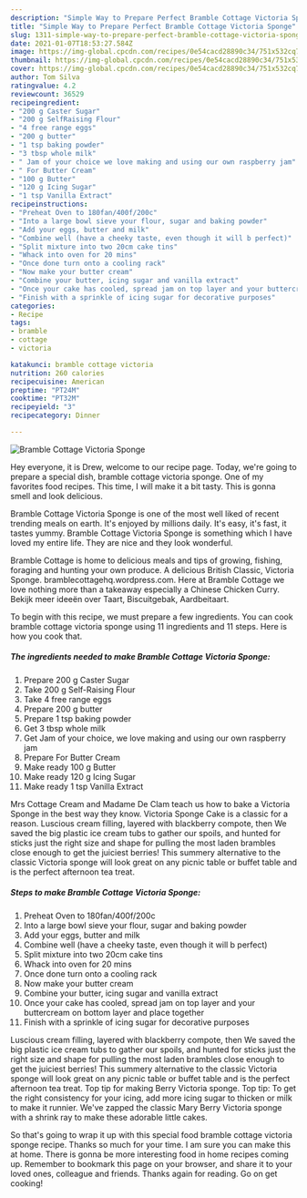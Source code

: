 ```yaml
---
description: "Simple Way to Prepare Perfect Bramble Cottage Victoria Sponge"
title: "Simple Way to Prepare Perfect Bramble Cottage Victoria Sponge"
slug: 1311-simple-way-to-prepare-perfect-bramble-cottage-victoria-sponge
date: 2021-01-07T18:53:27.584Z
image: https://img-global.cpcdn.com/recipes/0e54cacd28890c34/751x532cq70/bramble-cottage-victoria-sponge-recipe-main-photo.jpg
thumbnail: https://img-global.cpcdn.com/recipes/0e54cacd28890c34/751x532cq70/bramble-cottage-victoria-sponge-recipe-main-photo.jpg
cover: https://img-global.cpcdn.com/recipes/0e54cacd28890c34/751x532cq70/bramble-cottage-victoria-sponge-recipe-main-photo.jpg
author: Tom Silva
ratingvalue: 4.2
reviewcount: 36529
recipeingredient:
- "200 g Caster Sugar"
- "200 g SelfRaising Flour"
- "4 free range eggs"
- "200 g butter"
- "1 tsp baking powder"
- "3 tbsp whole milk"
- " Jam of your choice we love making and using our own raspberry jam"
- " For Butter Cream"
- "100 g Butter"
- "120 g Icing Sugar"
- "1 tsp Vanilla Extract"
recipeinstructions:
- "Preheat Oven to 180fan/400f/200c"
- "Into a large bowl sieve your flour, sugar and baking powder"
- "Add your eggs, butter and milk"
- "Combine well (have a cheeky taste, even though it will b perfect)"
- "Split mixture into two 20cm cake tins"
- "Whack into oven for 20 mins"
- "Once done turn onto a cooling rack"
- "Now make your butter cream"
- "Combine your butter, icing sugar and vanilla extract"
- "Once your cake has cooled, spread jam on top layer and your buttercream on bottom layer and place together"
- "Finish with a sprinkle of icing sugar for decorative purposes"
categories:
- Recipe
tags:
- bramble
- cottage
- victoria

katakunci: bramble cottage victoria 
nutrition: 260 calories
recipecuisine: American
preptime: "PT24M"
cooktime: "PT32M"
recipeyield: "3"
recipecategory: Dinner

---
```



![Bramble Cottage Victoria Sponge](https://img-global.cpcdn.com/recipes/0e54cacd28890c34/751x532cq70/bramble-cottage-victoria-sponge-recipe-main-photo.jpg)

Hey everyone, it is Drew, welcome to our recipe page. Today, we're going to prepare a special dish, bramble cottage victoria sponge. One of my favorites food recipes. This time, I will make it a bit tasty. This is gonna smell and look delicious.

Bramble Cottage Victoria Sponge is one of the most well liked of recent trending meals on earth. It's enjoyed by millions daily. It's easy, it's fast, it tastes yummy. Bramble Cottage Victoria Sponge is something which I have loved my entire life. They are nice and they look wonderful.

Bramble Cottage is home to delicious meals and tips of growing, fishing, foraging and hunting your own produce. A delicious British Classic, Victoria Sponge. bramblecottagehq.wordpress.com. Here at Bramble Cottage we love nothing more than a takeaway especially a Chinese Chicken Curry. Bekijk meer ideeën over Taart, Biscuitgebak, Aardbeitaart.


To begin with this recipe, we must prepare a few ingredients. You can cook bramble cottage victoria sponge using 11 ingredients and 11 steps. Here is how you cook that.

<!--inarticleads1-->

##### The ingredients needed to make Bramble Cottage Victoria Sponge:

1. Prepare 200 g Caster Sugar
1. Take 200 g Self-Raising Flour
1. Take 4 free range eggs
1. Prepare 200 g butter
1. Prepare 1 tsp baking powder
1. Get 3 tbsp whole milk
1. Get  Jam of your choice, we love making and using our own raspberry jam
1. Prepare  For Butter Cream
1. Make ready 100 g Butter
1. Make ready 120 g Icing Sugar
1. Make ready 1 tsp Vanilla Extract


Mrs Cottage Cream and Madame De Clam teach us how to bake a Victoria Sponge in the best way they know. Victoria Sponge Cake is a classic for a reason. Luscious cream filling, layered with blackberry compote, then We saved the big plastic ice cream tubs to gather our spoils, and hunted for sticks just the right size and shape for pulling the most laden brambles close enough to get the juiciest berries! This summery alternative to the classic Victoria sponge will look great on any picnic table or buffet table and is the perfect afternoon tea treat. 

<!--inarticleads2-->

##### Steps to make Bramble Cottage Victoria Sponge:

1. Preheat Oven to 180fan/400f/200c
1. Into a large bowl sieve your flour, sugar and baking powder
1. Add your eggs, butter and milk
1. Combine well (have a cheeky taste, even though it will b perfect)
1. Split mixture into two 20cm cake tins
1. Whack into oven for 20 mins
1. Once done turn onto a cooling rack
1. Now make your butter cream
1. Combine your butter, icing sugar and vanilla extract
1. Once your cake has cooled, spread jam on top layer and your buttercream on bottom layer and place together
1. Finish with a sprinkle of icing sugar for decorative purposes


Luscious cream filling, layered with blackberry compote, then We saved the big plastic ice cream tubs to gather our spoils, and hunted for sticks just the right size and shape for pulling the most laden brambles close enough to get the juiciest berries! This summery alternative to the classic Victoria sponge will look great on any picnic table or buffet table and is the perfect afternoon tea treat. Top tip for making Berry Victoria sponge. Top tip: To get the right consistency for your icing, add more icing sugar to thicken or milk to make it runnier. We&#39;ve zapped the classic Mary Berry Victoria sponge with a shrink ray to make these adorable little cakes. 

So that's going to wrap it up with this special food bramble cottage victoria sponge recipe. Thanks so much for your time. I am sure you can make this at home. There is gonna be more interesting food in home recipes coming up. Remember to bookmark this page on your browser, and share it to your loved ones, colleague and friends. Thanks again for reading. Go on get cooking!

